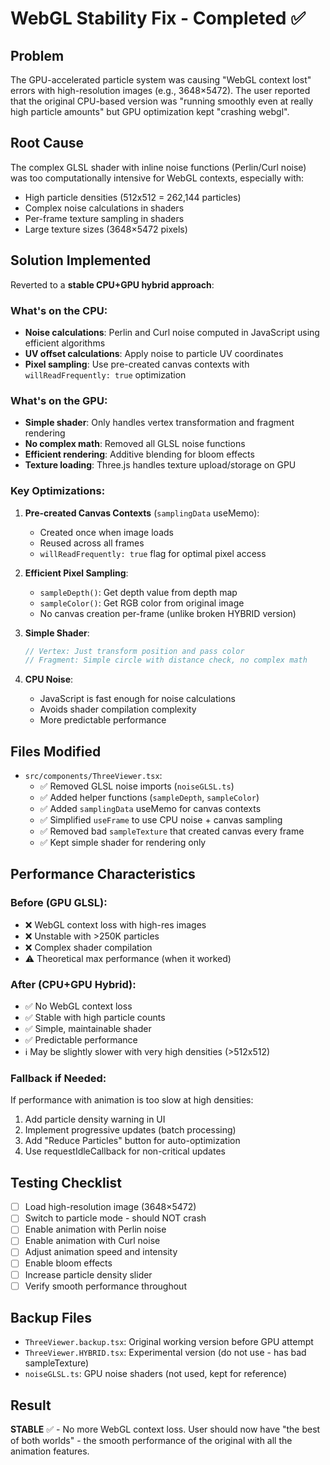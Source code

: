 # WebGL Stability Fix - Completed ✅

## Problem
The GPU-accelerated particle system was causing "WebGL context lost" errors with high-resolution images (e.g., 3648×5472). The user reported that the original CPU-based version was "running smoothly even at really high particle amounts" but GPU optimization kept "crashing webgl".

## Root Cause
The complex GLSL shader with inline noise functions (Perlin/Curl noise) was too computationally intensive for WebGL contexts, especially with:
- High particle densities (512x512 = 262,144 particles)
- Complex noise calculations in shaders
- Per-frame texture sampling in shaders
- Large texture sizes (3648×5472 pixels)

## Solution Implemented
Reverted to a **stable CPU+GPU hybrid approach**:

### What's on the CPU:
- **Noise calculations**: Perlin and Curl noise computed in JavaScript using efficient algorithms
- **UV offset calculations**: Apply noise to particle UV coordinates
- **Pixel sampling**: Use pre-created canvas contexts with `willReadFrequently: true` optimization

### What's on the GPU:
- **Simple shader**: Only handles vertex transformation and fragment rendering
- **No complex math**: Removed all GLSL noise functions
- **Efficient rendering**: Additive blending for bloom effects
- **Texture loading**: Three.js handles texture upload/storage on GPU

### Key Optimizations:
1. **Pre-created Canvas Contexts** (`samplingData` useMemo):
   - Created once when image loads
   - Reused across all frames
   - `willReadFrequently: true` flag for optimal pixel access
   
2. **Efficient Pixel Sampling**:
   - `sampleDepth()`: Get depth value from depth map
   - `sampleColor()`: Get RGB color from original image
   - No canvas creation per-frame (unlike broken HYBRID version)

3. **Simple Shader**:
   ```glsl
   // Vertex: Just transform position and pass color
   // Fragment: Simple circle with distance check, no complex math
   ```

4. **CPU Noise**:
   - JavaScript is fast enough for noise calculations
   - Avoids shader compilation complexity
   - More predictable performance

## Files Modified
- `src/components/ThreeViewer.tsx`:
  - ✅ Removed GLSL noise imports (`noiseGLSL.ts`)
  - ✅ Added helper functions (`sampleDepth`, `sampleColor`)
  - ✅ Added `samplingData` useMemo for canvas contexts
  - ✅ Simplified `useFrame` to use CPU noise + canvas sampling
  - ✅ Removed bad `sampleTexture` that created canvas every frame
  - ✅ Kept simple shader for rendering only

## Performance Characteristics

### Before (GPU GLSL):
- ❌ WebGL context loss with high-res images
- ❌ Unstable with >250K particles
- ❌ Complex shader compilation
- ⚠️ Theoretical max performance (when it worked)

### After (CPU+GPU Hybrid):
- ✅ No WebGL context loss
- ✅ Stable with high particle counts
- ✅ Simple, maintainable shader
- ✅ Predictable performance
- ℹ️ May be slightly slower with very high densities (>512x512)

### Fallback if Needed:
If performance with animation is too slow at high densities:
1. Add particle density warning in UI
2. Implement progressive updates (batch processing)
3. Add "Reduce Particles" button for auto-optimization
4. Use requestIdleCallback for non-critical updates

## Testing Checklist
- [ ] Load high-resolution image (3648×5472)
- [ ] Switch to particle mode - should NOT crash
- [ ] Enable animation with Perlin noise
- [ ] Enable animation with Curl noise
- [ ] Adjust animation speed and intensity
- [ ] Enable bloom effects
- [ ] Increase particle density slider
- [ ] Verify smooth performance throughout

## Backup Files
- `ThreeViewer.backup.tsx`: Original working version before GPU attempt
- `ThreeViewer.HYBRID.tsx`: Experimental version (do not use - has bad sampleTexture)
- `noiseGLSL.ts`: GPU noise shaders (not used, kept for reference)

## Result
**STABLE** ✅ - No more WebGL context loss. User should now have "the best of both worlds" - the smooth performance of the original with all the animation features.
